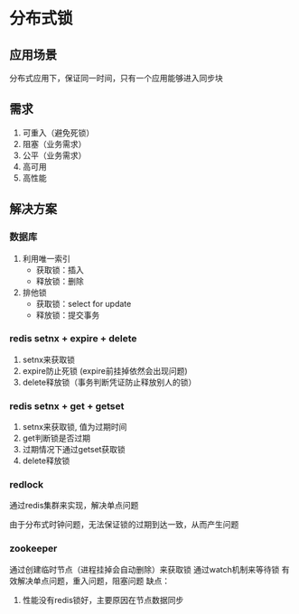# 分布式锁
## 应用场景
分布式应用下，保证同一时间，只有一个应用能够进入同步块
## 需求
1.  可重入（避免死锁）
2.  阻塞（业务需求）
3.  公平（业务需求）
4.  高可用
5.  高性能
## 解决方案
### 数据库

1.  利用唯一索引
    * 获取锁：插入
    * 释放锁：删除
2.  排他锁
    * 获取锁：select for update
    * 释放锁：提交事务

### redis setnx + expire + delete
1. setnx来获取锁
2. expire防止死锁 (expire前挂掉依然会出现问题)
3. delete释放锁（事务判断凭证防止释放别人的锁）

### redis setnx + get + getset
1. setnx来获取锁, 值为过期时间
2. get判断锁是否过期
3. 过期情况下通过getset获取锁
4. delete释放锁

### redlock
通过redis集群来实现，解决单点问题

由于分布式时钟问题，无法保证锁的过期到达一致，从而产生问题

### zookeeper
通过创建临时节点（进程挂掉会自动删除）来获取锁
通过watch机制来等待锁
有效解决单点问题，重入问题，阻塞问题
缺点：
1. 性能没有redis锁好，主要原因在节点数据同步

